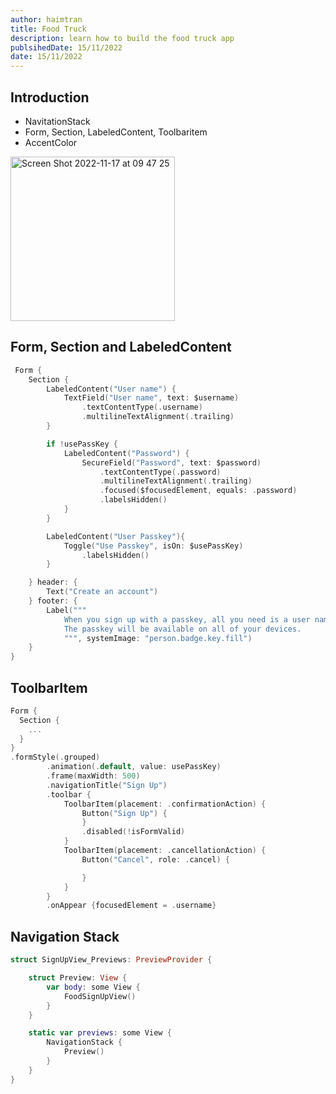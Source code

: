 ```yaml
---
author: haimtran
title: Food Truck
description: learn how to build the food truck app
publsihedDate: 15/11/2022
date: 15/11/2022
---
```


## Introduction

- NavitationStack
- Form, Section, LabeledContent, Toolbaritem
- AccentColor


<img width="263" alt="Screen Shot 2022-11-17 at 09 47 25" src="https://user-images.githubusercontent.com/20411077/202344144-3d44f244-1611-4e72-b23c-70190202d791.png">


## Form, Section and LabeledContent

```swift
 Form {
    Section {
        LabeledContent("User name") {
            TextField("User name", text: $username)
                .textContentType(.username)
                .multilineTextAlignment(.trailing)
        }

        if !usePassKey {
            LabeledContent("Password") {
                SecureField("Password", text: $password)
                    .textContentType(.password)
                    .multilineTextAlignment(.trailing)
                    .focused($focusedElement, equals: .password)
                    .labelsHidden()
            }
        }

        LabeledContent("User Passkey"){
            Toggle("Use Passkey", isOn: $usePassKey)
                .labelsHidden()
        }

    } header: {
        Text("Create an account")
    } footer: {
        Label("""
            When you sign up with a passkey, all you need is a user name. \
            The passkey will be available on all of your devices.
            """, systemImage: "person.badge.key.fill")
    }
}
```

## ToolbarItem

```swift
Form {
  Section {
    ...
  }
}
.formStyle(.grouped)
        .animation(.default, value: usePassKey)
        .frame(maxWidth: 500)
        .navigationTitle("Sign Up")
        .toolbar {
            ToolbarItem(placement: .confirmationAction) {
                Button("Sign Up") {
                }
                .disabled(!isFormValid)
            }
            ToolbarItem(placement: .cancellationAction) {
                Button("Cancel", role: .cancel) {

                }
            }
        }
        .onAppear {focusedElement = .username}
```

## Navigation Stack

```swift
struct SignUpView_Previews: PreviewProvider {

    struct Preview: View {
        var body: some View {
            FoodSignUpView()
        }
    }

    static var previews: some View {
        NavigationStack {
            Preview()
        }
    }
}
```

